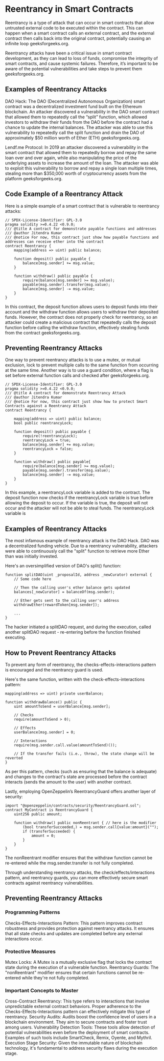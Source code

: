 # Reentrancy in Smart Contracts

Reentrancy is a type of attack that can occur in smart contracts that allow untrusted external code to be executed within the contract. This can happen when a smart contract calls an external contract, and the external contract then calls back into the original contract, potentially causing an infinite loop geeksforgeeks.org.

Reentrancy attacks have been a critical issue in smart contract development, as they can lead to loss of funds, compromise the integrity of smart contracts, and cause systemic failures. Therefore, it’s important to be aware of the potential vulnerabilities and take steps to prevent them geeksforgeeks.org.

## Examples of Reentrancy Attacks

DAO Hack: The DAO (Decentralized Autonomous Organization) smart contract was a decentralized investment fund built on the Ethereum blockchain. An attacker discovered a vulnerability in the DAO smart contract that allowed them to repeatedly call the “split” function, which allowed investors to withdraw their funds from the DAO before the contract had a chance to update the internal balances. The attacker was able to use this vulnerability to repeatedly call the split function and drain the DAO of approximately $50 million worth of Ether (ETH) geeksforgeeks.org.

Lendf.me Protocol: In 2019 an attacker discovered a vulnerability in the smart contract that allowed them to repeatedly borrow and repay the same loan over and over again, while also manipulating the price of the underlying assets to increase the amount of the loan. The attacker was able to exploit this vulnerability to borrow and repay a single loan multiple times, stealing more than $350,000 worth of cryptocurrency assets from the platform geeksforgeeks.org.

## Code Example of a Reentrancy Attack

Here is a simple example of a smart contract that is vulnerable to reentrancy attacks:

```
// SPDX-License-Identifier: GPL-3.0
pragma solidity >=0.4.22 <0.9.0;
/// @title A contract for demonstrate payable functions and addresses
/// @author Jitendra Kumar
/// @notice For now, this contract just show how payable functions and addresses can receive ether into the contract
contract Reentrancy {
    mapping(address => uint) public balance;

    function deposit() public payable {
        balance[msg.sender] += msg.value;
    }

    function withdraw() public payable {
        require(balance[msg.sender] >= msg.value);
        payable(msg.sender).transfer(msg.value);
        balance[msg.sender] -= msg.value;
    }
}

```

In this contract, the deposit function allows users to deposit funds into their account and the withdraw function allows users to withdraw their deposited funds. However, the contract does not properly check for reentrancy, so an attacker could create a malicious contract that repeatedly calls the deposit function before calling the withdraw function, effectively stealing funds from the contract geeksforgeeks.org.

## Preventing Reentrancy Attacks

One way to prevent reentrancy attacks is to use a mutex, or mutual exclusion, lock to prevent multiple calls to the same function from occurring at the same time. Another way is to use a guard condition, where a flag is set before external function calls and checked after geeksforgeeks.org.

```
// SPDX-License-Identifier: GPL-3.0
pragma solidity >=0.4.22 <0.9.0;
/// @title A contract for demonstrate Reentrancy Attack
/// @author Jitendra Kumar
/// @notice For now, this contract just show how to protect Smart Contracts against a Reentrancy Attack
contract Reentrancy {

    mapping(address => uint) public balance;
    bool public reentrancyLock;

    function deposit() public payable {
        require(!reentrancyLock);
        reentrancyLock = true;
        balance[msg.sender] += msg.value;
        reentrancyLock = false;
    }

    function withdraw() public payable{
        require(balance[msg.sender] >= msg.value);
        payable(msg.sender).transfer(msg.value);
        balance[msg.sender] -= msg.value;
    }
}
```

In this example, a reentrancyLock variable is added to the contract. The deposit function now checks if the reentrancyLock variable is true before allowing the deposit to occur. If the variable is true, the deposit will not occur and the attacker will not be able to steal funds. The reentrancyLock variable is

## Examples of Reentrancy Attacks

The most infamous example of reentrancy attack is the DAO Hack. DAO was a decentralized funding vehicle. Due to a reentrancy vulnerability, attackers were able to continuously call the "split" function to retrieve more Ether than was initially invested.

Here's an oversimplified version of DAO's split() function:

```
function splitDAO(uint _proposalId, address _newCurator) external {
    // Some code here

    // Then the calling user's ether balance gets updated
    balances[_newCurator] = balanceOf(msg.sender);

    // Ether gets sent to the calling user's address
    withdrawEther(rewardToken[msg.sender]);

    ...
}
```

The hacker initiated a splitDAO request, and during the execution, called another splitDAO request - re-entering before the function finished executing.

## How to Prevent Reentrancy Attacks

To prevent any form of reentrancy, the checks-effects-interactions pattern is encouraged and the reentrancy guard is used.

Here's the same function, written with the check-effects-interactions pattern:

```
mapping(address => uint) private userBalance;

function withdrawBalance() public {
    uint amountToSend = userBalance[msg.sender];

    // Checks
    require(amountToSend > 0);

    // Effects
    userBalance[msg.sender] = 0;

    // Interactions
    require(msg.sender.call.value(amountToSend)());

    // If the transfer fails (i.e., throw), the state change will be reverted
}
```

As per this pattern, checks (such as ensuring that the balance is adequate) and changes to the contract's state are processed before the contract interacts (sends the amount to the user) with another contract.

Lastly, employing OpenZeppelin’s ReentrancyGuard offers another layer of security:

```
import "@openzeppelin/contracts/security/ReentrancyGuard.sol";
contract MyContract is ReentrancyGuard {
    uint256 public amount;

    function withdraw() public nonReentrant { // here is the modifier
        (bool transferSucceeded,) = msg.sender.call{value:amount}("");
        if (transferSucceeded) {
            amount = 0;
        }
    }
}
```

The nonReentrant modifier ensures that the withdraw function cannot be re-entered while the msg.sender.transfer is not fully completed.

Through understanding reentrancy attacks, the check/effects/interactions pattern, and reentrancy guards, you can more effectively secure smart contracts against reentrancy vulnerabilities.

## Preventing Reentrancy Attacks

### Programming Patterns

Checks-Effects-Interactions Pattern: This pattern improves contract robustness and provides protection against reentrancy attacks. It ensures that all state checks and updates are completed before any external interactions occur.

### Protective Measures

Mutex Locks: A Mutex is a mutually exclusive flag that locks the contract state during the execution of a vulnerable function.
Reentrancy Guards: The "nonReentrant" modifier ensures that certain functions cannot be re-entered while they're not fully completed.

### Important Concepts to Master

Cross-Contract Reentrancy: This type refers to interactions that involve unpredictable external contract behaviors. Proper adherence to the Checks-Effects-Interactions pattern can effectively mitigate this type of reentrancy.
Security Audits: Audits boost the confidence level of users in a blockchain environment. They aim to secure contracts and foster trust among users.
Vulnerability Detection Tools: These tools allow detection of potential vulnerabilities even before the deployment of smart contracts. Examples of such tools include SmartCheck, Remix, Oyente, and Mythril.
Execution Stage Security: Given the immutable nature of blockchain technology, it's fundamental to address security flaws during the execution stage.
